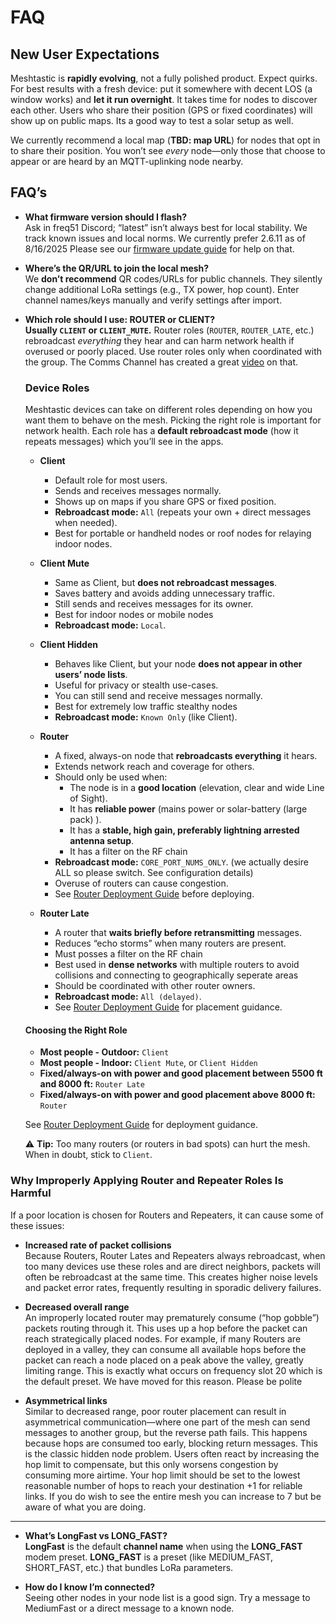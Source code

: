 # FAQ

## New User Expectations

Meshtastic is **rapidly evolving**, not a fully polished product. Expect quirks. For best results with a fresh device: put it somewhere with decent LOS (a window works) and **let it run overnight**. It takes time for nodes to discover each other. Users who share their position (GPS or fixed coordinates) will show up on public maps. Its a good way to test a solar setup as well.

We currently recommend a local map (**TBD: map URL**) for nodes that opt in to share their position. You won’t see *every* node—only those that choose to appear or are heard by an MQTT-uplinking node nearby.

## FAQ’s

- **What firmware version should I flash?**  
  Ask in freq51 Discord; “latest” isn’t always best for local stability. We track known issues and local norms. We currently prefer 2.6.11 as of 8/16/2025
  Please see our [firmware update guide](advanced-configuration/firmware-updates.html) for help on that.

- **Where’s the QR/URL to join the local mesh?**  
  We **don’t recommend** QR codes/URLs for public channels. They silently change additional LoRa settings (e.g., TX power, hop count). Enter channel names/keys manually and verify settings after import.

- **Which role should I use: ROUTER or CLIENT?**  
  **Usually `CLIENT` or `CLIENT_MUTE`.** Router roles (`ROUTER`, `ROUTER_LATE`, etc.) rebroadcast *everything* they hear and can harm network health if overused or poorly placed. Use router roles only when coordinated with the group. 
  The Comms Channel has created a great [video](https://www.youtube.com/watch?v=htjwtnjQkkE) on that.

  ### Device Roles

  Meshtastic devices can take on different roles depending on how you want them to behave on the mesh. Picking the right role is important for network health. Each role has a **default rebroadcast mode** (how it repeats messages) which you’ll see in the apps.

  - **Client**  
    - Default role for most users.  
    - Sends and receives messages normally.  
    - Shows up on maps if you share GPS or fixed position.  
    - **Rebroadcast mode:** `All` (repeats your own + direct messages when needed).  
    - Best for portable or handheld nodes or roof nodes for relaying indoor nodes.

  - **Client Mute**  
    - Same as Client, but **does not rebroadcast messages**.  
    - Saves battery and avoids adding unnecessary traffic.  
    - Still sends and receives messages for its owner.  
	- Best for indoor nodes or mobile nodes
    - **Rebroadcast mode:** `Local`.  

  - **Client Hidden**  
    - Behaves like Client, but your node **does not appear in other users’ node lists**.  
    - Useful for privacy or stealth use-cases.  
    - You can still send and receive messages normally.  
	- Best for extremely low traffic stealthy nodes
    - **Rebroadcast mode:** `Known Only` (like Client).  

  - **Router**  
    - A fixed, always-on node that **rebroadcasts everything** it hears.  
    - Extends network reach and coverage for others.  
    - Should only be used when:  
      - The node is in a **good location** (elevation, clear and wide Line of Sight).  
      - It has **reliable power** (mains power or solar-battery (large pack) ).  
      - It has a **stable, high gain, preferably lightning arrested antenna setup**.  
	  - It has a filter on the RF chain
    - **Rebroadcast mode:** `CORE_PORT_NUMS_ONLY`.  (we actually desire ALL so please switch. See configuration details)
    - Overuse of routers can cause congestion.  
    - See [Router Deployment Guide](advanced-configuration/router-deployment.md) before deploying.

  - **Router Late**  
    - A router that **waits briefly before retransmitting** messages.  
    - Reduces “echo storms” when many routers are present.  
	- Must posses a filter on the RF chain
    - Best used in **dense networks** with multiple routers to avoid collisions and connecting to geographically seperate areas
    - Should be coordinated with other router owners.  
    - **Rebroadcast mode:** `All (delayed)`.  
    - See [Router Deployment Guide](advanced-configuration/router-deployment.md) for placement guidance.

  #### Choosing the Right Role
  - **Most people - Outdoor:** `Client`
  - **Most people - Indoor:** `Client Mute`, or `Client Hidden` 
  - **Fixed/always-on with power and good placement between 5500 ft and 8000 ft:** `Router Late`  
  - **Fixed/always-on with power and good placement above 8000 ft:** `Router`  

  See [Router Deployment Guide](advanced-configuration/router-deployment.md) for deployment guidance.

  ⚠️ **Tip:** Too many routers (or routers in bad spots) can hurt the mesh. When in doubt, stick to `Client`.  

### Why Improperly Applying Router and Repeater Roles Is Harmful

If a poor location is chosen for Routers and Repeaters, it can cause some of these issues:

- **Increased rate of packet collisions**  
  Because Routers, Router Lates and Repeaters always rebroadcast, when too many devices use these roles and are direct neighbors, packets will often be rebroadcast at the same time. This creates higher noise levels and packet error rates, frequently resulting in sporadic delivery failures.

- **Decreased overall range**  
  An improperly located router may prematurely consume (“hop gobble”) packets routing through it. This uses up a hop before the packet can reach strategically placed nodes. For example, if many Routers are deployed in a valley, they can consume all available hops before the packet can reach a node placed on a peak above the valley, greatly limiting range. This is exactly what occurs on frequency slot 20 which is the default preset. We have moved for this reason. Please be polite

- **Asymmetrical links**  
  Similar to decreased range, poor router placement can result in asymmetrical communication—where one part of the mesh can send messages to another group, but the reverse path fails. This happens because hops are consumed too early, blocking return messages. This is the classic hidden node problem. Users often react by increasing the hop limit to compensate, but this only worsens congestion by consuming more airtime. Your hop limit should be set to the lowest reasonable number of hops to reach your destination +1 for reliable links. If you do wish to see the entire mesh you can increase to 7 but be aware of what you are doing.

---

- **What’s LongFast vs LONG_FAST?**  
  **LongFast** is the default **channel name** when using the **LONG_FAST** modem preset. **LONG_FAST** is a preset (like MEDIUM_FAST, SHORT_FAST, etc.) that bundles LoRa parameters.

- **How do I know I’m connected?**  
  Seeing other nodes in your node list is a good sign. Try a message to MediumFast or a direct message to a known node.
